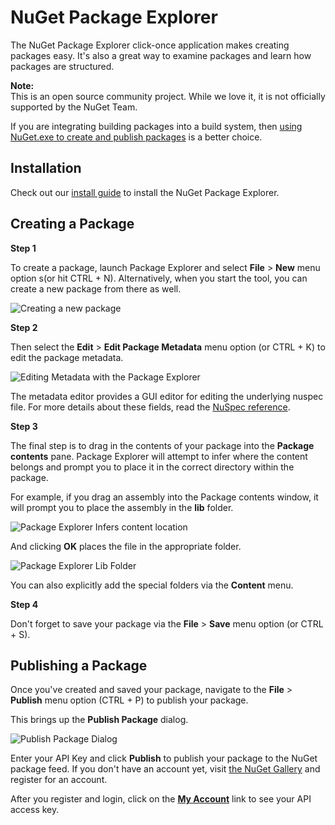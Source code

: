 ﻿# NuGet Package Explorer

The NuGet Package Explorer click-once application makes creating packages easy. It's also a great way 
to examine packages and learn how packages are structured.

<div class="block-callout-info">
    <strong>Note:</strong><br>
    This is an open source community project. While we love it, it is not officially supported by the NuGet Team.
</div>

If you are integrating building packages into a build system, then [using NuGet.exe to create and publish packages]() is a better choice.

## Installation

Check out our [install guide]() to install the NuGet Package Explorer.

## Creating a Package

**Step 1**

To create a package, launch Package Explorer and select **File** > **New** menu option s(or hit CTRL + N). Alternatively, when you start the tool, you can create a new package from there as well.

![Creating a new package](/images/docs/PackageExplorerStart.png)

**Step 2**

Then select the **Edit** > **Edit Package Metadata** menu option (or CTRL + K) to edit the package metadata.

![Editing Metadata with the Package Explorer](/images/docs/PackageExplorerEditMetadata.png)

The metadata editor provides a GUI editor for editing the underlying nuspec file. For more details about these fields, read the [NuSpec reference]().

**Step 3**

The final step is to drag in the contents of your package into the **Package contents** pane. Package Explorer will attempt to infer where the content belongs and prompt you to place it in the correct directory within the package.

For example, if you drag an assembly into the Package contents window, it will prompt you to place the assembly in the **lib** folder.

![Package Explorer Infers content location](/images/docs/PackageExplorerAddFiles.png)

And clicking **OK** places the file in the appropriate folder.

![Package Explorer Lib Folder](/images/docs/PackageExplorerFileAdded.png)

You can also explicitly add the special folders via the **Content** menu.


**Step 4**

Don't forget to save your package via the **File** > **Save** menu option (or CTRL + S).

## Publishing a Package

Once you've created and saved your package, navigate to the **File** > **Publish** menu option (CTRL + P) to publish your package.

This brings up the **Publish Package** dialog.

![Publish Package Dialog](/images/docs/PackageExplorerPublish.png)

Enter your API Key and click **Publish** to publish your package to the NuGet package feed. If you don't have an account yet, visit [the NuGet Gallery](http://nuget.org/) and register for an account.

After you register and login, click on the **[My Account](http://nuget.org/Contribute/MyAccount)** link to see your API access key.
